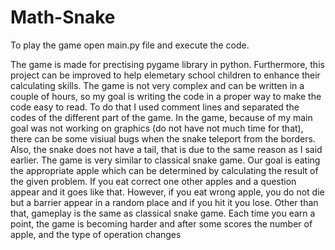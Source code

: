# Math-Snake

To play the game open main.py file and execute the code.

The game is made for prectising pygame library in python. Furthermore, this project can be improved to help elemetary school children to enhance their calculating skills. The game is not very complex and can be written in a couple of hours, so my goal is writing the code in a proper way to make the code easy to read. To do that I used comment lines and separated the codes of the different part of the game.
In the game, because of my main goal was not working on graphics (do not have not much time for that), there can be some visiual bugs when the snake teleport from the borders. Also, the snake does not have a tail, that is due to the same reason as I said earlier.
The game is very similar to classical snake game. Our goal is eating the appropriate apple which can be determined by calculating the result of the given problem. If you eat correct one other apples and a question appear and it goes like that. However, if you eat wrong apple, you do not die but a barrier appear in a random place and if you hit it you lose. Other than that, gameplay is the same as classical snake game. Each time you earn a point, the game is becoming harder and after some scores the number of apple, and the type of operation changes
